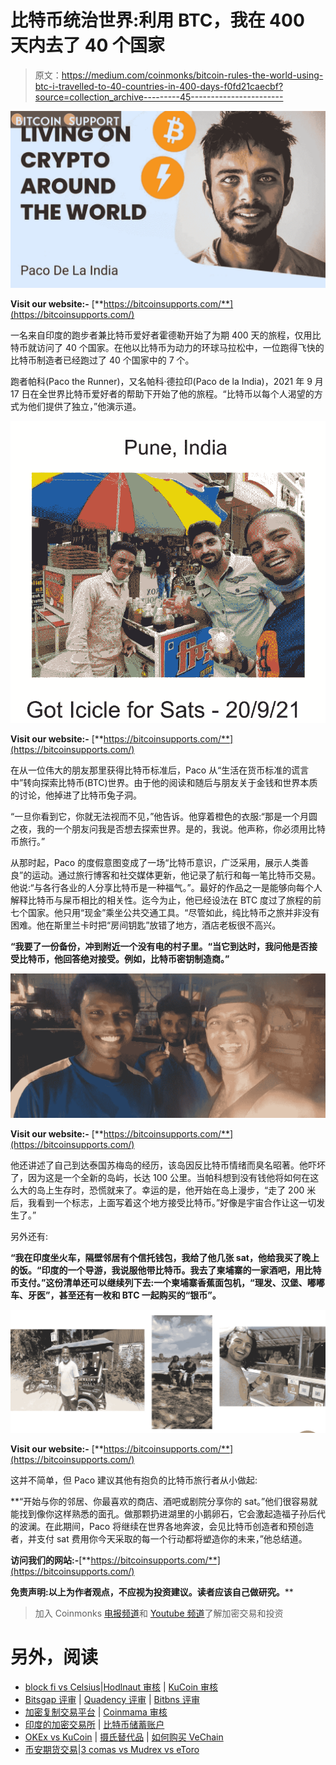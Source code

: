 # 比特币统治世界:利用 BTC，我在 400 天内去了 40 个国家

> 原文：<https://medium.com/coinmonks/bitcoin-rules-the-world-using-btc-i-travelled-to-40-countries-in-400-days-f0fd21caecbf?source=collection_archive---------45----------------------->

![](img/34da6da2357662ba8db10d267aae44f8.png)

**Visit our website:-** [**https://bitcoinsupports.com/**](https://bitcoinsupports.com/)

一名来自印度的跑步者兼比特币爱好者霍德勒开始了为期 400 天的旅程，仅用比特币就访问了 40 个国家。在他以比特币为动力的环球马拉松中，一位跑得飞快的比特币制造者已经跑过了 40 个国家中的 7 个。

跑者帕科(Paco the Runner)，又名帕科·德拉印(Paco de la India)，2021 年 9 月 17 日在全世界比特币爱好者的帮助下开始了他的旅程。“比特币以每个人渴望的方式为他们提供了独立，”他演示道。

![](img/e8eca3da4de7e5d950abcd63727107ed.png)

**Visit our website:-** [**https://bitcoinsupports.com/**](https://bitcoinsupports.com/)

在从一位伟大的朋友那里获得比特币标准后，Paco 从“生活在货币标准的谎言中”转向探索比特币(BTC)世界。由于他的阅读和随后与朋友关于金钱和世界本质的讨论，他掉进了比特币兔子洞。

“一旦你看到它，你就无法视而不见，”他告诉。他穿着橙色的衣服:“那是一个月圆之夜，我的一个朋友问我是否想去探索世界。是的，我说。他声称，你必须用比特币旅行。”

从那时起，Paco 的度假意图变成了一场“比特币意识，广泛采用，展示人类善良”的运动。通过旅行博客和社交媒体更新，他记录了航行和每一笔比特币交易。他说:“与各行各业的人分享比特币是一种福气。”。最好的作品之一是能够向每个人解释比特币与屎币相比的相关性。迄今为止，他已经设法在 BTC 度过了旅程的前七个国家。他只用“现金”乘坐公共交通工具。“尽管如此，纯比特币之旅并非没有困难。他在斯里兰卡时把“房间钥匙”放错了地方，酒店老板很不高兴。

**“我要了一份备份，冲到附近一个没有电的村子里。“当它到达时，我问他是否接受比特币，他回答绝对接受。例如，比特币密钥制造商。”**

![](img/4a64260f4ebd8a209bab133be9fc9ddd.png)

**Visit our website:-** [**https://bitcoinsupports.com/**](https://bitcoinsupports.com/)

他还讲述了自己到达泰国苏梅岛的经历，该岛因反比特币情绪而臭名昭著。他吓坏了，因为这是一个全新的岛屿，长达 100 公里。当帕科想到没有钱他将如何在这么大的岛上生存时，恐慌就来了。幸运的是，他开始在岛上漫步，“走了 200 米后，我看到一个标志，上面写着这个地方接受比特币。”好像是宇宙合作让这一切发生了。”

另外还有:

**“我在印度坐火车，隔壁邻居有个信托钱包，我给了他几张 sat，他给我买了晚上的饭。“印度的一个导游，我说服他带比特币。我去了柬埔寨的一家酒吧，用比特币支付。”这份清单还可以继续列下去:一个柬埔寨香蕉面包机，“理发、汉堡、嘟嘟车、牙医”，甚至还有一枚和 BTC 一起购买的“银币”。**

![](img/ed234b91754ba8034ad5fd0de2d53a78.png)

**Visit our website:-** [**https://bitcoinsupports.com/**](https://bitcoinsupports.com/)

这并不简单，但 Paco 建议其他有抱负的比特币旅行者从小做起:

**“开始与你的邻居、你最喜欢的商店、酒吧或剧院分享你的 sat。”他们很容易就能找到像你这样熟悉的面孔。做那颗扔进湖里的小鹅卵石，它会激起造福子孙后代的波澜。在此期间，Paco 将继续在世界各地奔波，会见比特币创造者和预创造者，并支付 sat 费用你今天采取的每一个行动都将塑造你的未来，”他总结道。

**访问我们的网站:-**[**https://bitcoinsupports.com/**](https://bitcoinsupports.com/)

**免责声明:以上为作者观点，不应视为投资建议。读者应该自己做研究。****

> 加入 Coinmonks [电报频道](https://t.me/coincodecap)和 [Youtube 频道](https://www.youtube.com/c/coinmonks/videos)了解加密交易和投资

# 另外，阅读

*   [block fi vs Celsius](/coinmonks/blockfi-vs-celsius-vs-hodlnaut-8a1cc8c26630)|[Hodlnaut 审核](/coinmonks/hodlnaut-review-best-way-to-hodl-is-to-earn-interest-on-your-bitcoin-6658a8c19edf) | [KuCoin 审核](https://coincodecap.com/kucoin-review)
*   [Bitsgap 评审](/coinmonks/bitsgap-review-a-crypto-trading-bot-that-makes-easy-money-a5d88a336df2) | [Quadency 评审](/coinmonks/quadency-review-a-crypto-trading-automation-platform-3068eaa374e1) | [Bitbns 评审](/coinmonks/bitbns-review-38256a07e161)
*   [加密复制交易平台](/coinmonks/top-10-crypto-copy-trading-platforms-for-beginners-d0c37c7d698c) | [Coinmama 审核](/coinmonks/coinmama-review-ace5641bde6e)
*   [印度的加密交易所](/coinmonks/bitcoin-exchange-in-india-7f1fe79715c9) | [比特币储蓄账户](/coinmonks/bitcoin-savings-account-e65b13f92451)
*   [OKEx vs KuCoin](https://coincodecap.com/okex-kucoin) | [摄氏替代品](https://coincodecap.com/celsius-alternatives) | [如何购买 VeChain](https://coincodecap.com/buy-vechain)
*   [币安期货交易](https://coincodecap.com/binance-futures-trading)|[3 comas vs Mudrex vs eToro](https://coincodecap.com/mudrex-3commas-etoro)
